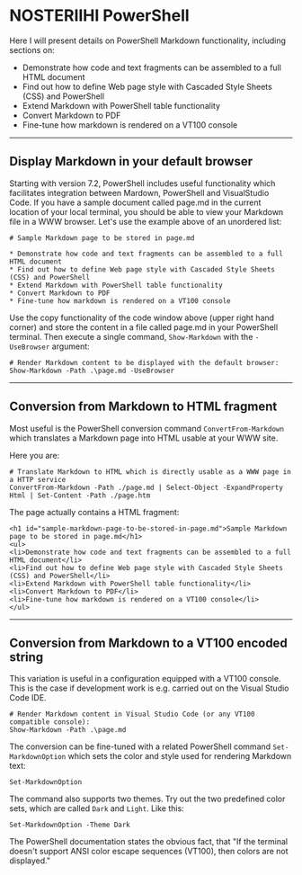 # NOSTERIIHI PowerShell

<!-- This is a placeholder for PowerShell content on this site -->

<!-- Consider consluting the MS PowerShell style guide:                                                                                        -->
<!-- https://learn.microsoft.com/en-us/powershell/scripting/community/contributing/powershell-style-guide?view=powershell-7.4  etc. -->

Here I will present details on PowerShell Markdown functionality, including sections on:

* Demonstrate how code and text fragments can be assembled to a full HTML document
* Find out how to define Web page style with Cascaded Style Sheets (CSS) and PowerShell 
* Extend Markdown with PowerShell table functionality
* Convert Markdown to PDF
* Fine-tune how markdown is rendered on a VT100 console

---

## Display Markdown in your default browser

Starting with version 7.2, PowerShell includes useful functionality which facilitates integration between Mardown, PowerShell and VisualStudio Code. If you have a sample document called page.md in the current location of your local terminal, you should be able to view your Markdown file in a WWW browser. Let's use the example above of an unordered list:

    # Sample Markdown page to be stored in page.md
    
    * Demonstrate how code and text fragments can be assembled to a full HTML document
    * Find out how to define Web page style with Cascaded Style Sheets (CSS) and PowerShell 
    * Extend Markdown with PowerShell table functionality
    * Convert Markdown to PDF
    * Fine-tune how markdown is rendered on a VT100 console

Use the copy functionality of the code window above (upper right hand corner) and store the content in a file called page.md in your PowerShell terminal. Then execute a single command, `Show-Markdown` with the `-UseBrowser` argument:

    # Render Markdown content to be displayed with the default browser:
    Show-Markdown -Path .\page.md -UseBrowser

---

## Conversion from Markdown to HTML fragment

Most useful is the PowerShell conversion command `ConvertFrom-Markdown` which translates a Markdown page into HTML usable at your WWW site. 

Here you are:

    # Translate Markdown to HTML which is directly usable as a WWW page in a HTTP service
    ConvertFrom-Markdown -Path ./page.md | Select-Object -ExpandProperty Html | Set-Content -Path ./page.htm

The page actually contains a HTML fragment:

    <h1 id="sample-markdown-page-to-be-stored-in-page.md">Sample Markdown page to be stored in page.md</h1>
    <ul>
    <li>Demonstrate how code and text fragments can be assembled to a full HTML document</li>
    <li>Find out how to define Web page style with Cascaded Style Sheets (CSS) and PowerShell</li>
    <li>Extend Markdown with PowerShell table functionality</li>
    <li>Convert Markdown to PDF</li>
    <li>Fine-tune how markdown is rendered on a VT100 console</li>
    </ul>

---

## Conversion from Markdown to a VT100 encoded string

This variation is useful in a configuration equipped with a VT100 console. This is the case if development work is e.g. carried out on the Visual Studio Code IDE.

    # Render Markdown content in Visual Studio Code (or any VT100 compatible console):
    Show-Markdown -Path .\page.md
   
The conversion can be fine-tuned with a related PowerShell command `Set-MarkdownOption` which sets the color and style used for rendering Markdown text:

    Set-MarkdownOption

The command also supports two themes. Try out the two predefined color sets, which are called  `Dark` and `Light`. Like this:

    Set-MarkdownOption -Theme Dark
  
The PowerShell documentation states the obvious fact, that "If the terminal doesn't support ANSI color escape sequences (VT100), then colors are not displayed."

<!-- Check out https://github.com/read-0nly/PSRepo/tree/master/colorDemo -->
